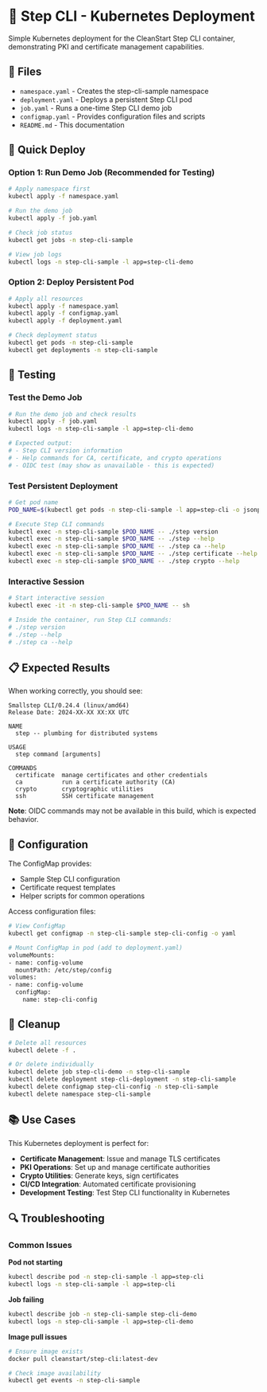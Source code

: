 # 🔐 Step CLI - Kubernetes Deployment

Simple Kubernetes deployment for the CleanStart Step CLI container, demonstrating PKI and certificate management capabilities.

## 📁 Files

- `namespace.yaml` - Creates the step-cli-sample namespace
- `deployment.yaml` - Deploys a persistent Step CLI pod
- `job.yaml` - Runs a one-time Step CLI demo job
- `configmap.yaml` - Provides configuration files and scripts
- `README.md` - This documentation

## 🚀 Quick Deploy

### Option 1: Run Demo Job (Recommended for Testing)
```bash
# Apply namespace first
kubectl apply -f namespace.yaml

# Run the demo job
kubectl apply -f job.yaml

# Check job status
kubectl get jobs -n step-cli-sample

# View job logs
kubectl logs -n step-cli-sample -l app=step-cli-demo
```

### Option 2: Deploy Persistent Pod
```bash
# Apply all resources
kubectl apply -f namespace.yaml
kubectl apply -f configmap.yaml
kubectl apply -f deployment.yaml

# Check deployment status
kubectl get pods -n step-cli-sample
kubectl get deployments -n step-cli-sample
```

## 🧪 Testing

### Test the Demo Job
```bash
# Run the demo job and check results
kubectl apply -f job.yaml
kubectl logs -n step-cli-sample -l app=step-cli-demo

# Expected output:
# - Step CLI version information
# - Help commands for CA, certificate, and crypto operations
# - OIDC test (may show as unavailable - this is expected)
```

### Test Persistent Deployment
```bash
# Get pod name
POD_NAME=$(kubectl get pods -n step-cli-sample -l app=step-cli -o jsonpath='{.items[0].metadata.name}')

# Execute Step CLI commands
kubectl exec -n step-cli-sample $POD_NAME -- ./step version
kubectl exec -n step-cli-sample $POD_NAME -- ./step --help
kubectl exec -n step-cli-sample $POD_NAME -- ./step ca --help
kubectl exec -n step-cli-sample $POD_NAME -- ./step certificate --help
kubectl exec -n step-cli-sample $POD_NAME -- ./step crypto --help
```

### Interactive Session
```bash
# Start interactive session
kubectl exec -it -n step-cli-sample $POD_NAME -- sh

# Inside the container, run Step CLI commands:
# ./step version
# ./step --help
# ./step ca --help
```

## 📋 Expected Results

When working correctly, you should see:

```
Smallstep CLI/0.24.4 (linux/amd64)
Release Date: 2024-XX-XX XX:XX UTC

NAME
  step -- plumbing for distributed systems

USAGE
  step command [arguments]

COMMANDS
  certificate  manage certificates and other credentials
  ca           run a certificate authority (CA)
  crypto       cryptographic utilities
  ssh          SSH certificate management
```

**Note**: OIDC commands may not be available in this build, which is expected behavior.

## 🔧 Configuration

The ConfigMap provides:
- Sample Step CLI configuration
- Certificate request templates
- Helper scripts for common operations

Access configuration files:
```bash
# View ConfigMap
kubectl get configmap -n step-cli-sample step-cli-config -o yaml

# Mount ConfigMap in pod (add to deployment.yaml)
volumeMounts:
- name: config-volume
  mountPath: /etc/step/config
volumes:
- name: config-volume
  configMap:
    name: step-cli-config
```

## 🧹 Cleanup

```bash
# Delete all resources
kubectl delete -f .

# Or delete individually
kubectl delete job step-cli-demo -n step-cli-sample
kubectl delete deployment step-cli-deployment -n step-cli-sample
kubectl delete configmap step-cli-config -n step-cli-sample
kubectl delete namespace step-cli-sample
```

## 📚 Use Cases

This Kubernetes deployment is perfect for:

- **Certificate Management**: Issue and manage TLS certificates
- **PKI Operations**: Set up and manage certificate authorities
- **Crypto Utilities**: Generate keys, sign certificates
- **CI/CD Integration**: Automated certificate provisioning
- **Development Testing**: Test Step CLI functionality in Kubernetes

## 🔍 Troubleshooting

### Common Issues

**Pod not starting**
```bash
kubectl describe pod -n step-cli-sample -l app=step-cli
kubectl logs -n step-cli-sample -l app=step-cli
```

**Job failing**
```bash
kubectl describe job -n step-cli-sample step-cli-demo
kubectl logs -n step-cli-sample -l app=step-cli-demo
```

**Image pull issues**
```bash
# Ensure image exists
docker pull cleanstart/step-cli:latest-dev

# Check image availability
kubectl get events -n step-cli-sample
```

